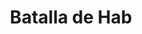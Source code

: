 ﻿---
title: "Batalla de Hab"
permalink: periodes_569.html
layout: periode
dataInici: 1119-08-14
sidebar: periodes
pares:
  - id: 339
    title: "Cruzadas en Tierra Santa"
    dataInici: "(1096)"
    dataFi: "(1291)"

fills:
jocsPrincipals:
jocsEscenaris:
jocsEpoca:
  - title: "Crusades II"
    bggId: 2263
    escenari: "Hab"

jocsEpocaEscenaris:
---
